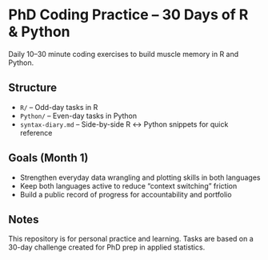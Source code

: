 # PhD Coding Practice – 30 Days of R & Python

Daily 10–30 minute coding exercises to build muscle memory in R and Python.

## Structure
- `R/` – Odd-day tasks in R
- `Python/` – Even-day tasks in Python
- `syntax-diary.md` – Side-by-side R ↔︎ Python snippets for quick reference

## Goals (Month 1)
- Strengthen everyday data wrangling and plotting skills in both languages
- Keep both languages active to reduce “context switching” friction
- Build a public record of progress for accountability and portfolio

## Notes
This repository is for personal practice and learning. Tasks are based on a 30-day challenge created for PhD prep in applied statistics.
